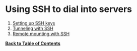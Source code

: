 Using SSH to dial into servers
==============================

1. [Setting up SSH keys](keys.md)
2. [Tunneling with SSH](tunneling.md)
3. [Remote mounting with SSH](sshfs.md)


**[Back to Table of Contents](../README.md)**
